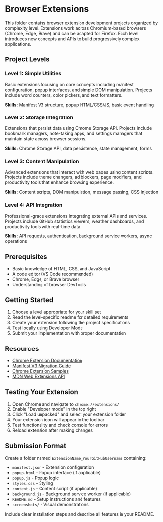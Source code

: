 # Browser Extensions

This folder contains browser extension development projects organized by complexity level. Extensions work across Chromium-based browsers (Chrome, Edge, Brave) and can be adapted for Firefox. Each level introduces new concepts and APIs to build progressively complex applications.

## Project Levels

### Level 1: Simple Utilities
Basic extensions focusing on core concepts including manifest configuration, popup interfaces, and simple DOM manipulation. Projects include word counters, color pickers, and text formatters.

**Skills:** Manifest V3 structure, popup HTML/CSS/JS, basic event handling

### Level 2: Storage Integration
Extensions that persist data using Chrome Storage API. Projects include bookmark managers, note-taking apps, and settings managers that maintain state across browser sessions.

**Skills:** Chrome Storage API, data persistence, state management, forms

### Level 3: Content Manipulation
Advanced extensions that interact with web pages using content scripts. Projects include theme changers, ad blockers, page modifiers, and productivity tools that enhance browsing experience.

**Skills:** Content scripts, DOM manipulation, message passing, CSS injection

### Level 4: API Integration
Professional-grade extensions integrating external APIs and services. Projects include GitHub statistics viewers, weather dashboards, and productivity tools with real-time data.

**Skills:** API requests, authentication, background service workers, async operations

## Prerequisites

- Basic knowledge of HTML, CSS, and JavaScript
- A code editor (VS Code recommended)
- Chrome, Edge, or Brave browser
- Understanding of browser DevTools

## Getting Started

1. Choose a level appropriate for your skill set
2. Read the level-specific readme for detailed requirements
3. Create your extension following the project specifications
4. Test locally using Developer Mode
5. Submit your implementation with proper documentation

## Resources

- [Chrome Extension Documentation](https://developer.chrome.com/docs/extensions/)
- [Manifest V3 Migration Guide](https://developer.chrome.com/docs/extensions/mv3/intro/)
- [Chrome Extension Samples](https://github.com/GoogleChrome/chrome-extensions-samples)
- [MDN Web Extensions API](https://developer.mozilla.org/en-US/docs/Mozilla/Add-ons/WebExtensions)

## Testing Your Extension

1. Open Chrome and navigate to `chrome://extensions/`
2. Enable "Developer mode" in the top right
3. Click "Load unpacked" and select your extension folder
4. Your extension icon will appear in the toolbar
5. Test functionality and check console for errors
6. Reload extension after making changes

## Submission Format

Create a folder named `ExtensionName_YourGitHubUsername` containing:

- `manifest.json` - Extension configuration
- `popup.html` - Popup interface (if applicable)
- `popup.js` - Popup logic
- `styles.css` - Styling
- `content.js` - Content script (if applicable)
- `background.js` - Background service worker (if applicable)
- `README.md` - Setup instructions and features
- `screenshots/` - Visual demonstrations

Include clear installation steps and describe all features in your README.
